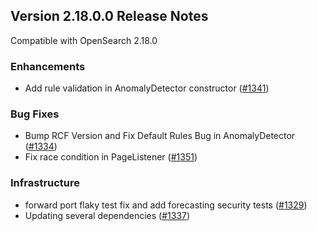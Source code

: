 ## Version 2.18.0.0 Release Notes

Compatible with OpenSearch 2.18.0

### Enhancements
* Add rule validation in AnomalyDetector constructor ([#1341](https://github.com/opensearch-project/anomaly-detection/pull/1341))

### Bug Fixes
* Bump RCF Version and Fix Default Rules Bug in AnomalyDetector ([#1334](https://github.com/opensearch-project/anomaly-detection/pull/1334))
* Fix race condition in PageListener ([#1351](https://github.com/opensearch-project/anomaly-detection/pull/1351))

### Infrastructure
* forward port flaky test fix and add forecasting security tests ([#1329](https://github.com/opensearch-project/anomaly-detection/pull/1329))
* Updating several dependencies ([#1337](https://github.com/opensearch-project/anomaly-detection/pull/1337))